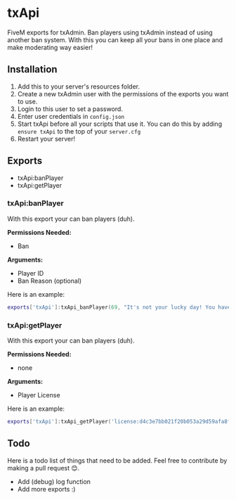 # txApi
FiveM exports for txAdmin. Ban players using txAdmin instead of using another ban system. 
With this you can keep all your bans in one place and make moderating way easier!

## Installation
1. Add this to your server's resources folder.
2. Create a new txAdmin user with the permissions of the exports you want to use.
3. Login to this user to set a password.
4. Enter user credentials in `config.json`
5. Start txApi before all your scripts that use it. You can do this by adding `ensure txApi` to the top of your `server.cfg`
6. Restart your server!


## Exports
- txApi:banPlayer
- txApi:getPlayer

### txApi:banPlayer
With this export your can ban players (duh). 

**Permissions Needed:**
- Ban

**Arguments:**
- Player ID
- Ban Reason (optional)

Here is an example:
```lua
exports['txApi']:txApi_banPlayer(69, "It's not your lucky day! You have been banned with txAdmin.")
```

### txApi:getPlayer
With this export your can ban players (duh). 

**Permissions Needed:**
- none

**Arguments:**
- Player License

Here is an example:
```lua
exports['txApi']:txApi_getPlayer('license:d4c3e7bb021f20b053a29d59afa8fd3933549d74')
```

## Todo
Here is a todo list of things that need to be added. Feel free to contribute by making a pull request 😊.
- Add (debug) log function
- Add more exports :)